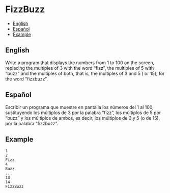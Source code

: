 # FizzBuzz

- [English](#english)
- [Español](#español)
- [Example](#example)

## English

Write a program that displays the numbers from 1 to 100 on the screen, replacing the multiples of 3 with the word “fizz”, the multiples of 5 with “buzz” and the multiples of both, that is, the multiples of 3 and 5 ( or 15), for the word “fizzbuzz”.

## Español

Escribir un programa que muestre en pantalla los números del 1 al 100, sustituyendo los múltiplos de 3 por la palabra “fizz”, los múltiplos de 5 por “buzz” y los múltiplos de ambos, es decir, los múltiplos de 3 y 5 (o de 15), por la palabra “fizzbuzz”.

## Example

```
1
2
Fizz
4
Buzz
...
13
14
FizzBuzz
```